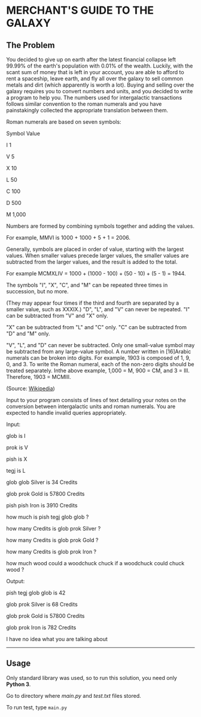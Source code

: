 # MERCHANT'S GUIDE TO THE GALAXY

The Problem
---

You decided to give up on earth after the latest financial collapse left 99.99% of the earth's
population with 0.01% of the wealth. Luckily, with the scant sum of money that is left in your
account, you are able to afford to rent a spaceship, leave earth, and fly all over the galaxy to
sell common metals and dirt (which apparently is worth a lot).
Buying and selling over the galaxy requires you to convert numbers and units, and you
decided to write a program to help you.
The numbers used for intergalactic transactions follows similar convention to the roman
numerals and you have painstakingly collected the appropriate translation between them.

Roman numerals are based on seven symbols:

Symbol Value

I 1

V 5

X 10

L 50

C 100

D 500

M 1,000

Numbers are formed by combining symbols together and adding the values.

For example, MMVI is 1000 + 1000 + 5 + 1 = 2006.

Generally, symbols are placed in order of value, starting with the largest values. When
smaller values precede larger values, the smaller values are subtracted from the larger
values, and the result is added to the total.

For example MCMXLIV = 1000 + (1000 - 100) + (50 - 10) + (5 - 1) = 1944.

The symbols "I", "X", "C", and "M" can be repeated three times in succession, but no more.

(They may appear four times if the third and fourth are separated by a smaller value, such as
XXXIX.) "D", "L", and "V" can never be repeated. "I" can be subtracted from "V" and "X" only.

"X" can be subtracted from "L" and "C" only. "C" can be subtracted from "D" and "M" only.

"V", "L", and "D" can never be subtracted. Only one small-value symbol may be subtracted
from any large-value symbol. A number written in [16]Arabic numerals can be broken into
digits. For example, 1903 is composed of 1, 9, 0, and 3. To write the Roman numeral, each
of the non-zero digits should be treated separately. Inthe above example, 1,000 = M, 900 =
CM, and 3 = III. Therefore, 1903 = MCMIII.

(Source: [Wikipedia](http://en.wikipedia.org/wiki/Roman_numerals))

Input to your program consists of lines of text detailing your notes on the conversion
between intergalactic units and roman numerals. You are expected to handle invalid queries
appropriately.

Input:

glob is I

prok is V

pish is X

tegj is L

glob glob Silver is 34 Credits

glob prok Gold is 57800 Credits

pish pish Iron is 3910 Credits

how much is pish tegj glob glob ?

how many Credits is glob prok Silver ?

how many Credits is glob prok Gold ?

how many Credits is glob prok Iron ?

how much wood could a woodchuck chuck if a woodchuck could chuck wood ?

Output:

pish tegj glob glob is 42

glob prok Silver is 68 Credits

glob prok Gold is 57800 Credits

glob prok Iron is 782 Credits

I have no idea what you are talking about
___

Usage
---
Only standard library was used, so to run this solution, you need only **Python 3**.

Go to directory where *main.py* and *test.txt* files stored.

To run test, type ```main.py``` 
